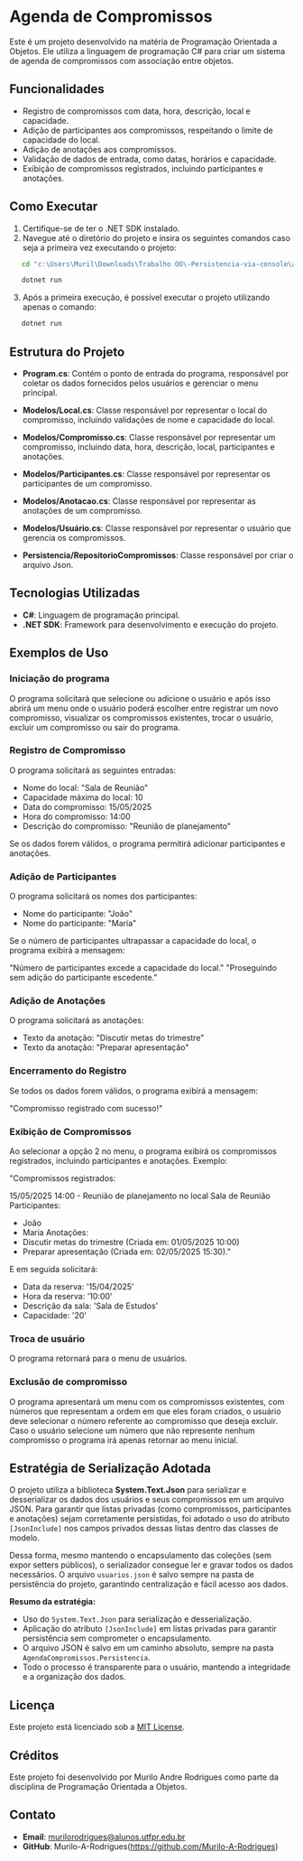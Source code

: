 # Agenda de Compromissos

Este é um projeto desenvolvido na matéria de Programação Orientada a Objetos. Ele utiliza a linguagem de programação C# para criar um sistema de agenda de compromissos com associação entre objetos.

## Funcionalidades

- Registro de compromissos com data, hora, descrição, local e capacidade.
- Adição de participantes aos compromissos, respeitando o limite de capacidade do local.
- Adição de anotações aos compromissos.
- Validação de dados de entrada, como datas, horários e capacidade.
- Exibição de compromissos registrados, incluindo participantes e anotações.

## Como Executar

1. Certifique-se de ter o .NET SDK instalado.
2. Navegue até o diretório do projeto e insira os seguintes comandos caso seja a primeira vez executando o projeto:
```bash
   cd "c:\Users\Muril\Downloads\Trabalho OO\-Persistencia-via-console\agenda-general-api-main\agenda-general-api-main"

   dotnet run
```
3. Após a primeira execução, é possível executar o projeto utilizando apenas o comando:
```bash
   dotnet run
```

## Estrutura do Projeto

- **Program.cs**: Contém o ponto de entrada do programa, responsável por coletar os dados fornecidos pelos usuários e gerenciar o menu principal.

- **Modelos/Local.cs**: Classe responsável por representar o local do compromisso, incluindo validações de nome e capacidade do local.

- **Modelos/Compromisso.cs**: Classe responsável por representar um compromisso, incluindo data, hora, descrição, local, participantes e anotações.

- **Modelos/Participantes.cs**: Classe responsável por representar os participantes de um compromisso.

- **Modelos/Anotacao.cs**: Classe responsável por representar as anotações de um compromisso.

- **Modelos/Usuário.cs**: Classe responsável por representar o usuário que gerencia os compromissos.

- **Persistencia/RepositorioCompromissos**: Classe responsável por criar o arquivo Json.

## Tecnologias Utilizadas

- **C#**: Linguagem de programação principal.
- **.NET SDK**: Framework para desenvolvimento e execução do projeto.

## Exemplos de Uso

### Iniciação do programa

O programa solicitará que selecione ou adicione o usuário e após isso abrirá um menu onde o usuário poderá escolher entre registrar um novo compromisso, visualizar os compromissos existentes, trocar o usuário, excluir um compromisso ou sair do programa.

### Registro de Compromisso

O programa solicitará as seguintes entradas:
- Nome do local: "Sala de Reunião"
- Capacidade máxima do local: 10
- Data do compromisso: 15/05/2025
- Hora do compromisso: 14:00
- Descrição do compromisso: "Reunião de planejamento"

Se os dados forem válidos, o programa permitirá adicionar participantes e anotações.

### Adição de Participantes

O programa solicitará os nomes dos participantes:
- Nome do participante: "João"
- Nome do participante: "Maria"

Se o número de participantes ultrapassar a capacidade do local, o programa exibirá a mensagem:

"Número de participantes excede a capacidade do local."
"Proseguindo sem adição do participante escedente."

### Adição de Anotações 

O programa solicitará as anotações:
- Texto da anotação: "Discutir metas do trimestre"
- Texto da anotação: "Preparar apresentação"

### Encerramento do Registro

Se todos os dados forem válidos, o programa exibirá a mensagem:

"Compromisso registrado com sucesso!"

### Exibição de Compromissos

Ao selecionar a opção 2 no menu, o programa exibirá os compromissos registrados, incluindo participantes e anotações. Exemplo:

"Compromissos registrados:

15/05/2025 14:00 - Reunião de planejamento no local Sala de Reunião
Participantes:
- João
- Maria
Anotações:
- Discutir metas do trimestre (Criada em: 01/05/2025 10:00)
- Preparar apresentação (Criada em: 02/05/2025 15:30)."

E em seguida solicitará:

- Data da reserva: '15/04/2025'
- Hora da reserva: '10:00'
- Descrição da sala: 'Sala de Estudos'
- Capacidade: '20'

### Troca de usuário

O programa retornará para o menu de usuários.

### Exclusão de compromisso

O programa apresentará um menu com os compromissos existentes, com números que representam a ordem em que eles foram criados, o usuário deve selecionar o número referente ao compromisso que deseja excluir.
Caso o usuário selecione um número que não represente nenhum compromisso o programa irá apenas retornar ao menu inicial. 

## Estratégia de Serialização Adotada

O projeto utiliza a biblioteca **System.Text.Json** para serializar e desserializar os dados dos usuários e seus compromissos em um arquivo JSON. Para garantir que listas privadas (como compromissos, participantes e anotações) sejam corretamente persistidas, foi adotado o uso do atributo `[JsonInclude]` nos campos privados dessas listas dentro das classes de modelo.

Dessa forma, mesmo mantendo o encapsulamento das coleções (sem expor setters públicos), o serializador consegue ler e gravar todos os dados necessários. O arquivo `usuarios.json` é salvo sempre na pasta de persistência do projeto, garantindo centralização e fácil acesso aos dados.

**Resumo da estratégia:**
- Uso do `System.Text.Json` para serialização e desserialização.
- Aplicação do atributo `[JsonInclude]` em listas privadas para garantir persistência sem comprometer o encapsulamento.
- O arquivo JSON é salvo em um caminho absoluto, sempre na pasta `AgendaCompromissos.Persistencia`.
- Todo o processo é transparente para o usuário, mantendo a integridade e a organização dos dados.

## Licença

Este projeto está licenciado sob a [MIT License](LICENSE).


## Créditos

Este projeto foi desenvolvido por Murilo Andre Rodrigues como parte da disciplina de Programação Orientada a Objetos.

## Contato

- **Email**: murilorodrigues@alunos.utfpr.edu.br
- **GitHub**: Murilo-A-Rodrigues(https://github.com/Murilo-A-Rodrigues)
